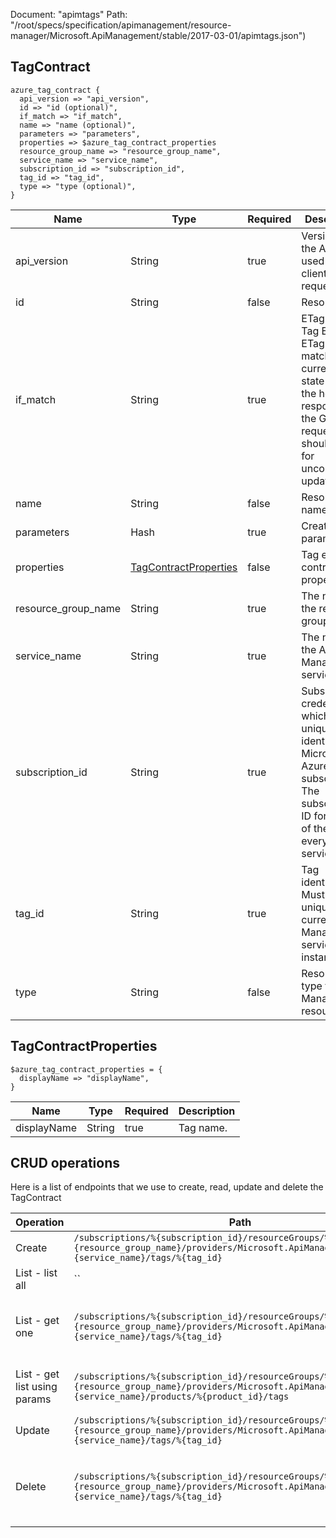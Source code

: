 Document: "apimtags"
Path: "/root/specs/specification/apimanagement/resource-manager/Microsoft.ApiManagement/stable/2017-03-01/apimtags.json")

## TagContract

```puppet
azure_tag_contract {
  api_version => "api_version",
  id => "id (optional)",
  if_match => "if_match",
  name => "name (optional)",
  parameters => "parameters",
  properties => $azure_tag_contract_properties
  resource_group_name => "resource_group_name",
  service_name => "service_name",
  subscription_id => "subscription_id",
  tag_id => "tag_id",
  type => "type (optional)",
}
```

| Name        | Type           | Required       | Description       |
| ------------- | ------------- | ------------- | ------------- |
|api_version | String | true | Version of the API to be used with the client request. |
|id | String | false | Resource ID. |
|if_match | String | true | ETag of the Tag Entity. ETag should match the current entity state from the header response of the GET request or it should be * for unconditional update. |
|name | String | false | Resource name. |
|parameters | Hash | true | Create parameters. |
|properties | [TagContractProperties](#tagcontractproperties) | false | Tag entity contract properties. |
|resource_group_name | String | true | The name of the resource group. |
|service_name | String | true | The name of the API Management service. |
|subscription_id | String | true | Subscription credentials which uniquely identify Microsoft Azure subscription. The subscription ID forms part of the URI for every service call. |
|tag_id | String | true | Tag identifier. Must be unique in the current API Management service instance. |
|type | String | false | Resource type for API Management resource. |
        
## TagContractProperties

```puppet
$azure_tag_contract_properties = {
  displayName => "displayName",
}
```

| Name        | Type           | Required       | Description       |
| ------------- | ------------- | ------------- | ------------- |
|displayName | String | true | Tag name. |



## CRUD operations

Here is a list of endpoints that we use to create, read, update and delete the TagContract

| Operation | Path | Verb | Description | OperationID |
| ------------- | ------------- | ------------- | ------------- | ------------- |
|Create|`/subscriptions/%{subscription_id}/resourceGroups/%{resource_group_name}/providers/Microsoft.ApiManagement/service/%{service_name}/tags/%{tag_id}`|Put|Creates a tag.|Tag_CreateOrUpdate|
|List - list all|``||||
|List - get one|`/subscriptions/%{subscription_id}/resourceGroups/%{resource_group_name}/providers/Microsoft.ApiManagement/service/%{service_name}/tags/%{tag_id}`|Get|Gets the details of the tag specified by its identifier.|Tag_Get|
|List - get list using params|`/subscriptions/%{subscription_id}/resourceGroups/%{resource_group_name}/providers/Microsoft.ApiManagement/service/%{service_name}/products/%{product_id}/tags`|Get|Lists all Tags associated with the Product.|Tag_ListByProduct|
|Update|`/subscriptions/%{subscription_id}/resourceGroups/%{resource_group_name}/providers/Microsoft.ApiManagement/service/%{service_name}/tags/%{tag_id}`|Put|Creates a tag.|Tag_CreateOrUpdate|
|Delete|`/subscriptions/%{subscription_id}/resourceGroups/%{resource_group_name}/providers/Microsoft.ApiManagement/service/%{service_name}/tags/%{tag_id}`|Delete|Deletes specific tag of the API Management service instance.|Tag_Delete|